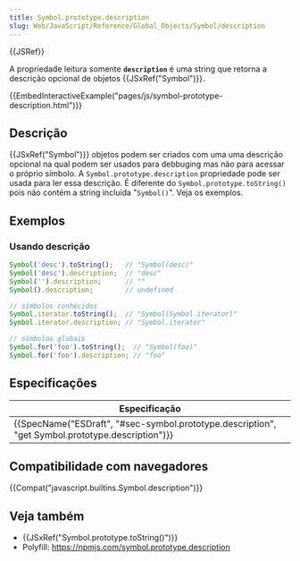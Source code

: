 ```yaml
---
title: Symbol.prototype.description
slug: Web/JavaScript/Reference/Global_Objects/Symbol/description
---
```


{{JSRef}}

A propriedade leitura somente **`description`** é uma string que retorna a descrição opcional de objetos {{JSxRef("Symbol")}}.

{{EmbedInteractiveExample("pages/js/symbol-prototype-description.html")}}

## Descrição

{{JSxRef("Symbol")}} objetos podem ser criados com uma uma descrição opcional na qual podem ser usados para debbuging mas não para acessar o próprio símbolo. A `Symbol.prototype.description` propriedade pode ser usada para ler essa descrição. É diferente do `Symbol.prototype.toString()` pois não contém a string incluida "`Symbol()`". Veja os exemplos.

## Exemplos

### Usando descrição

```js
Symbol('desc').toString();   // "Symbol(desc)"
Symbol('desc').description;  // "desc"
Symbol('').description;      // ""
Symbol().description;        // undefined

// símbolos conhecidos
Symbol.iterator.toString();  // "Symbol(Symbol.iterator)"
Symbol.iterator.description; // "Symbol.iterator"

// símbolos globais
Symbol.for('foo').toString();  // "Symbol(foo)"
Symbol.for('foo').description; // "foo"
```

## Especificações

| Especificação                                                                                                                    |
| -------------------------------------------------------------------------------------------------------------------------------- |
| {{SpecName("ESDraft", "#sec-symbol.prototype.description", "get Symbol.prototype.description")}} |

## Compatibilidade com navegadores

{{Compat("javascript.builtins.Symbol.description")}}

## Veja também

- {{JSxRef("Symbol.prototype.toString()")}}
- Polyfill: <https://npmjs.com/symbol.prototype.description>
